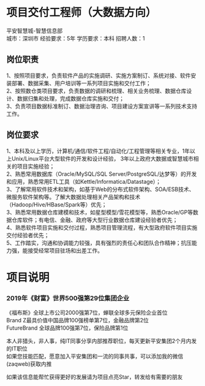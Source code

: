# 项目交付工程师（大数据方向）
平安智慧城-智慧信息部  
城市：深圳市 经验要求：5年 学历要求：本科  招聘人数：1

## 岗位职责
1、按照项目要求，负责软件产品的实施调研、实施方案制订、系统对接、软件安装部署、数据采集、用户培训等一系列项目实施和交付工作；   
2、按照数仓类项目要求，负责数据的调研和梳理、相关业务梳理、数据仓库设计、数据归集和处理，完成数据仓库实施和交付；   
3、负责项目数据标准制订、数据治理咨询、项目建设方案宣讲等一系列技术支持工作。

## 岗位要求
1、本科及以上学历，计算机/通信/软件工程/自动化/工程管理等相关专业，1年以上Unix/Linux平台大型软件的开发和设计经验， 3年以上政府大数据或智慧城市相关的项目实施经验；   
2、熟悉常用数据库（Oracle/MySQL/SQL Server/PostgreSQL/达梦等）的开发和应用，熟悉常用ETL工具（如Kettle/Informatica/Datastage）；   
3、了解常用软件技术和架构，如基于Web的分布式软件架构、SOA/ESB技术、微服务软件架构等。了解大数据处理相关产品架构和技术（Hadoop/Hive/HBase/Spark等）优先；   
3、熟悉常用数据仓库建模和技术，如星型模型/雪花模型等，熟悉Oracle/GP等数据仓库软件；有电信、金融、政府等大型行业数据仓库建设经验者优先；   
4、熟悉软件项目实施和交付过程，熟悉项目管理流程，有大型政府软件项目实施交付经验者优先；   
5、工作踏实，沟通和协调能力较强，具有强烈的责任心和团队合作精神；抗压能力强，能接受经常项目驻场和出差工作。

# 项目说明

### 2019年《财富》世界500强第29位集团企业
《福布斯》全球上市公司2000强第7位，蝉联全球多元保险企业首位  
Brand Z最具价值中国品牌100强榜单第7位，金融品牌第2位  
FutureBrand 全球品牌100强第7位，保险品牌第1位

本人非猎头，非人事，纯IT同事分享内部推荐职位，每天更新平安集团2个月内发的IT职位  
如果您技能匹配，愿意加入平安集团和一流的同事共事，可以添加我的微信(zaqweb)获取内推 

如果该信息能帮忙获得更好的发展请为项目点亮Star，转发给有需要的朋友




